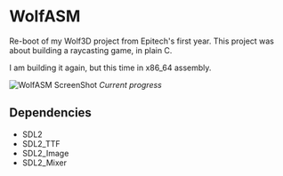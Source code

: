 # WolfASM

Re-boot of my Wolf3D project from Epitech's first year.
This project was about building a raycasting game, in plain C.

I am building it again, but this time in x86_64 assembly.


![WolfASM ScreenShot](http://i.imgur.com/uZ1r6cr.gif "WolfASM ScreenShot")
 _Current progress_

## Dependencies

* SDL2
* SDL2_TTF
* SDL2_Image
* SDL2_Mixer
